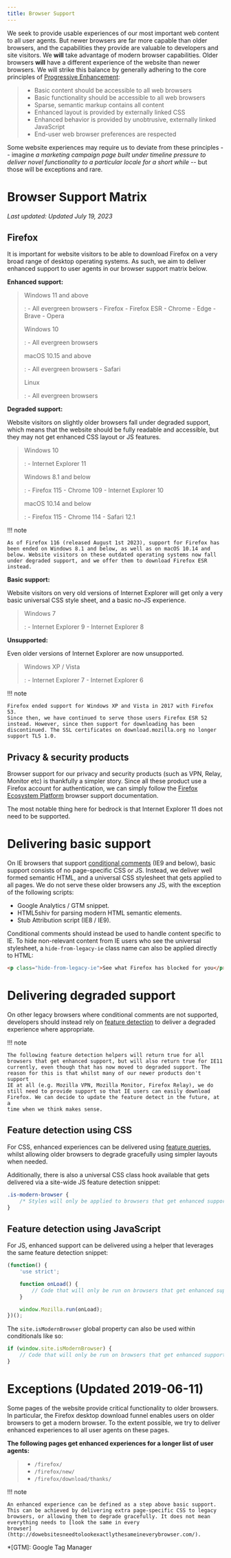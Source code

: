 ```yaml
---
title: Browser Support
---
```


We seek to provide usable experiences of our most important web content
to all user agents. But newer browsers are far more capable than older
browsers, and the capabilities they provide are valuable to developers
and site visitors. We **will** take advantage of modern browser
capabilities. Older browsers **will** have a different experience of the
website than newer browsers. We will strike this balance by generally
adhering to the core principles of [Progressive
Enhancement](https://en.wikipedia.org/wiki/Progressive_enhancement):

> -   Basic content should be accessible to all web browsers
> -   Basic functionality should be accessible to all web browsers
> -   Sparse, semantic markup contains all content
> -   Enhanced layout is provided by externally linked CSS
> -   Enhanced behavior is provided by unobtrusive, externally linked
>     JavaScript
> -   End-user web browser preferences are respected

Some website experiences may require us to deviate from these principles
\-- imagine *a marketing campaign page built under timeline pressure to
deliver novel functionality to a particular locale for a short while*
\-- but those will be exceptions and rare.

# Browser Support Matrix

*Last updated: Updated July 19, 2023*

## Firefox

It is important for website visitors to be able to download Firefox on a
very broad range of desktop operating systems. As such, we aim to
deliver enhanced support to user agents in our browser support matrix
below.

**Enhanced support:**

> Windows 11 and above
>
> :   -   All evergreen browsers
>         -   Firefox
>         -   Firefox ESR
>         -   Chrome
>         -   Edge
>         -   Brave
>         -   Opera
>
> Windows 10
>
> :   -   All evergreen browsers
>
> macOS 10.15 and above
>
> :   -   All evergreen browsers
>     -   Safari
>
> Linux
>
> :   -   All evergreen browsers

**Degraded support:**

Website visitors on slightly older browsers fall under degraded support,
which means that the website should be fully readable and accessible,
but they may not get enhanced CSS layout or JS features.

> Windows 10
>
> :   -   Internet Explorer 11
>
> Windows 8.1 and below
>
> :   -   Firefox 115
>     -   Chrome 109
>     -   Internet Explorer 10
>
> macOS 10.14 and below
>
> :   -   Firefox 115
>     -   Chrome 114
>     -   Safari 12.1

!!! note

    As of Firefox 116 (released August 1st 2023), support for Firefox has
    been ended on Windows 8.1 and below, as well as on macOS 10.14 and
    below. Website visitors on these outdated operating systems now fall
    under degraded support, and we offer them to download Firefox ESR
    instead.

**Basic support:**

Website visitors on very old versions of Internet Explorer will get only
a very basic universal CSS style sheet, and a basic no-JS experience.

> Windows 7
>
> :   -   Internet Explorer 9
>     -   Internet Explorer 8

**Unsupported:**

Even older versions of Internet Explorer are now unsupported.

> Windows XP / Vista
>
> :   -   Internet Explorer 7
>     -   Internet Explorer 6

!!! note

    Firefox ended support for Windows XP and Vista in 2017 with Firefox 53.
    Since then, we have continued to serve those users Firefox ESR 52
    instead. However, since then support for downloading has been
    discontinued. The SSL certificates on download.mozilla.org no longer
    support TLS 1.0.

## Privacy & security products

Browser support for our privacy and security products (such as VPN,
Relay, Monitor etc) is thankfully a simpler story. Since all these
product use a Firefox account for authentication, we can simply follow
the [Firefox Ecosystem
Platform](https://mozilla.github.io/ecosystem-platform/reference/browser-support)
browser support documentation.

The most notable thing here for bedrock is that Internet Explorer 11
does not need to be supported.

# Delivering basic support

On IE browsers that support [conditional
comments](https://wikipedia.org/wiki/Conditional_comment) (IE9 and
below), basic support consists of no page-specific CSS or JS. Instead,
we deliver well formed semantic HTML, and a universal CSS stylesheet
that gets applied to all pages. We do not serve these older browsers any
JS, with the exception of the following scripts:

- Google Analytics / GTM snippet.
- HTML5shiv for parsing modern HTML semantic elements.
- Stub Attribution script (IE8 / IE9).

Conditional comments should instead be used to handle content specific
to IE. To hide non-relevant content from IE users who see the universal
stylesheet, a `hide-from-legacy-ie` class name can also be applied
directly to HTML:

``` html
<p class="hide-from-legacy-ie">See what Firefox has blocked for you</p>
```

# Delivering degraded support

On other legacy browsers where conditional comments are not supported,
developers should instead rely on [feature
detection](https://developer.mozilla.org/docs/Learn/Tools_and_testing/Cross_browser_testing/Feature_detection)
to deliver a degraded experience where appropriate.

!!! note

    The following feature detection helpers will return true for all
    browsers that get enhanced support, but will also return true for IE11
    currently, even though that has now moved to degraded support. The
    reason for this is that whilst many of our newer products don't support
    IE at all (e.g. Mozilla VPN, Mozilla Monitor, Firefox Relay), we do
    still need to provide support so that IE users can easily download
    Firefox. We can decide to update the feature detect in the future, at a
    time when we think makes sense.

## Feature detection using CSS

For CSS, enhanced experiences can be delivered using [feature
queries](https://developer.mozilla.org/docs/Web/CSS/@supports), whilst
allowing older browsers to degrade gracefully using simpler layouts when
needed.

Additionally, there is also a universal CSS class hook available that
gets delivered via a site-wide JS feature detection snippet:

``` css
.is-modern-browser {
    /* Styles will only be applied to browsers that get enhanced support. */
}
```

## Feature detection using JavaScript

For JS, enhanced support can be delivered using a helper that leverages
the same feature detection snippet:

``` javascript
(function() {
    'use strict';

    function onLoad() {
        // Code that will only be run on browsers that get enhanced support.
    }

    window.Mozilla.run(onLoad);
})();
```

The `site.isModernBrowser` global property can also be used within
conditionals like so:

``` javascript
if (window.site.isModernBrowser) {
    // Code that will only be run on browsers that get enhanced support.
}
```

# Exceptions (Updated 2019-06-11)

Some pages of the website provide critical functionality to older
browsers. In particular, the Firefox desktop download funnel enables
users on older browsers to get a modern browser. To the extent possible,
we try to deliver enhanced experiences to all user agents on these
pages.

**The following pages get enhanced experiences for a longer list of user
agents:**

> -   `/firefox/`
> -   `/firefox/new/`
> -   `/firefox/download/thanks/`

!!! note

    An enhanced experience can be defined as a step above basic support.
    This can be achieved by delivering extra page-specific CSS to legacy
    browsers, or allowing them to degrade gracefully. It does not mean
    everything needs to [look the same in every
    browser](http://dowebsitesneedtolookexactlythesameineverybrowser.com/).

*[GTM]: Google Tag Manager
